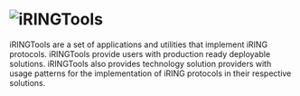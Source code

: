 ![iRINGTools](http://showroom.iringsandbox.org/Apps/content/img/iring-tools-logo.png)
==========

iRINGTools are a set of applications and utilities that implement iRING protocols. iRINGTools provide users with production ready deployable solutions. iRINGTools also provides technology solution providers with usage patterns for the implementation of iRING protocols in their respective solutions.